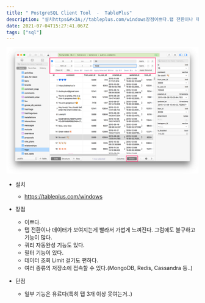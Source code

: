 ```yaml
---
title: " PostgreSQL Client Tool  -  TablePlus"
description: "설치https&#x3A;//tableplus.com/windows장점이쁘다.탭 전환이나 데이터가 보여지는게 빨라서 가볍게 느껴진다. 그럼에도 불구하고 기능이 많다.쿼리 자동완성 기능도 있다.필터 기능이 있다.데이터 조회 Limit 걸기도 편하다.여러 종류의 저장소에 접"
date: 2021-07-04T15:27:41.067Z
tags: ["sql"]
---
```

![](../images/11454303-a08a-40fb-8e37-55541c1849e0-image.png)

- 설치
  - https://tableplus.com/windows

- 장점

  - 이쁘다.
  - 탭 전환이나 데이터가 보여지는게 빨라서 가볍게 느껴진다. 그럼에도 불구하고 기능이 많다.
  - 쿼리 자동완성 기능도 있다.
  - 필터 기능이 있다.
  - 데이터 조회 Limit 걸기도 편하다.
  - 여러 종류의 저장소에 접속할 수 있다.(MongoDB, Redis, Cassandra 등..)

- 단점

  - 일부 기능은 유료다(특히 탭 3개 이상 못여는거..)

